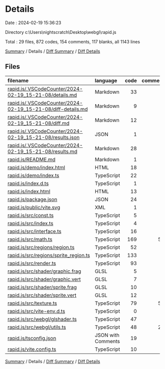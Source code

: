 # Details

Date : 2024-02-19 15:36:23

Directory c:\\Users\\nightscratch\\Desktop\\webgl\\rapid.js

Total : 29 files,  872 codes, 154 comments, 117 blanks, all 1143 lines

[Summary](results.md) / Details / [Diff Summary](diff.md) / [Diff Details](diff-details.md)

## Files
| filename | language | code | comment | blank | total |
| :--- | :--- | ---: | ---: | ---: | ---: |
| [rapid.js/.VSCodeCounter/2024-02-19_15-21-08/details.md](/rapid.js/.VSCodeCounter/2024-02-19_15-21-08/details.md) | Markdown | 33 | 0 | 6 | 39 |
| [rapid.js/.VSCodeCounter/2024-02-19_15-21-08/diff-details.md](/rapid.js/.VSCodeCounter/2024-02-19_15-21-08/diff-details.md) | Markdown | 9 | 0 | 6 | 15 |
| [rapid.js/.VSCodeCounter/2024-02-19_15-21-08/diff.md](/rapid.js/.VSCodeCounter/2024-02-19_15-21-08/diff.md) | Markdown | 12 | 0 | 7 | 19 |
| [rapid.js/.VSCodeCounter/2024-02-19_15-21-08/results.json](/rapid.js/.VSCodeCounter/2024-02-19_15-21-08/results.json) | JSON | 1 | 0 | 0 | 1 |
| [rapid.js/.VSCodeCounter/2024-02-19_15-21-08/results.md](/rapid.js/.VSCodeCounter/2024-02-19_15-21-08/results.md) | Markdown | 28 | 0 | 7 | 35 |
| [rapid.js/README.md](/rapid.js/README.md) | Markdown | 1 | 0 | 2 | 3 |
| [rapid.js/demo/index.html](/rapid.js/demo/index.html) | HTML | 18 | 0 | 0 | 18 |
| [rapid.js/demo/index.ts](/rapid.js/demo/index.ts) | TypeScript | 22 | 1 | 1 | 24 |
| [rapid.js/index.d.ts](/rapid.js/index.d.ts) | TypeScript | 1 | 0 | 1 | 2 |
| [rapid.js/index.html](/rapid.js/index.html) | HTML | 13 | 0 | 1 | 14 |
| [rapid.js/package.json](/rapid.js/package.json) | JSON | 24 | 0 | 0 | 24 |
| [rapid.js/public/vite.svg](/rapid.js/public/vite.svg) | XML | 1 | 0 | 0 | 1 |
| [rapid.js/src/const.ts](/rapid.js/src/const.ts) | TypeScript | 5 | 1 | 1 | 7 |
| [rapid.js/src/index.ts](/rapid.js/src/index.ts) | TypeScript | 4 | 0 | 1 | 5 |
| [rapid.js/src/interface.ts](/rapid.js/src/interface.ts) | TypeScript | 16 | 0 | 2 | 18 |
| [rapid.js/src/math.ts](/rapid.js/src/math.ts) | TypeScript | 169 | 59 | 15 | 243 |
| [rapid.js/src/regions/region.ts](/rapid.js/src/regions/region.ts) | TypeScript | 52 | 0 | 2 | 54 |
| [rapid.js/src/regions/sprite_region.ts](/rapid.js/src/regions/sprite_region.ts) | TypeScript | 133 | 8 | 12 | 153 |
| [rapid.js/src/render.ts](/rapid.js/src/render.ts) | TypeScript | 93 | 2 | 13 | 108 |
| [rapid.js/src/shader/graphic.frag](/rapid.js/src/shader/graphic.frag) | GLSL | 5 | 0 | 3 | 8 |
| [rapid.js/src/shader/graphic.vert](/rapid.js/src/shader/graphic.vert) | GLSL | 7 | 0 | 3 | 10 |
| [rapid.js/src/shader/sprite.frag](/rapid.js/src/shader/sprite.frag) | GLSL | 10 | 0 | 3 | 13 |
| [rapid.js/src/shader/sprite.vert](/rapid.js/src/shader/sprite.vert) | GLSL | 12 | 0 | 2 | 14 |
| [rapid.js/src/texture.ts](/rapid.js/src/texture.ts) | TypeScript | 79 | 58 | 10 | 147 |
| [rapid.js/src/vite-env.d.ts](/rapid.js/src/vite-env.d.ts) | TypeScript | 0 | 1 | 1 | 2 |
| [rapid.js/src/webgl/glshader.ts](/rapid.js/src/webgl/glshader.ts) | TypeScript | 47 | 0 | 5 | 52 |
| [rapid.js/src/webgl/utils.ts](/rapid.js/src/webgl/utils.ts) | TypeScript | 48 | 22 | 8 | 78 |
| [rapid.js/tsconfig.json](/rapid.js/tsconfig.json) | JSON with Comments | 19 | 2 | 3 | 24 |
| [rapid.js/vite.config.ts](/rapid.js/vite.config.ts) | TypeScript | 10 | 0 | 2 | 12 |

[Summary](results.md) / Details / [Diff Summary](diff.md) / [Diff Details](diff-details.md)